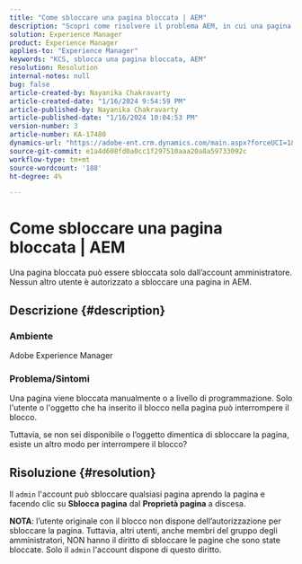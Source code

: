 ```yaml
---
title: "Come sbloccare una pagina bloccata | AEM"
description: "Scopri come risolvere il problema AEM, in cui una pagina bloccata deve essere sbloccata da entità diverse dall’utente che ha inserito il blocco sulla pagina."
solution: Experience Manager
product: Experience Manager
applies-to: "Experience Manager"
keywords: "KCS, sblocca una pagina bloccata, AEM"
resolution: Resolution
internal-notes: null
bug: false
article-created-by: Nayanika Chakravarty
article-created-date: "1/16/2024 9:54:59 PM"
article-published-by: Nayanika Chakravarty
article-published-date: "1/16/2024 10:04:53 PM"
version-number: 3
article-number: KA-17480
dynamics-url: "https://adobe-ent.crm.dynamics.com/main.aspx?forceUCI=1&pagetype=entityrecord&etn=knowledgearticle&id=956525e1-b9b4-ee11-a569-6045bd0063aa"
source-git-commit: e1a4d608fd0a0cc1f297510aaa20a8a59733092c
workflow-type: tm+mt
source-wordcount: '188'
ht-degree: 4%

---
```


# Come sbloccare una pagina bloccata | AEM


Una pagina bloccata può essere sbloccata solo dall’account amministratore. Nessun altro utente è autorizzato a sbloccare una pagina in AEM.

## Descrizione {#description}


### <b>Ambiente</b>

Adobe Experience Manager

### <b>Problema/Sintomi</b>

Una pagina viene bloccata manualmente o a livello di programmazione. Solo l&#39;utente o l&#39;oggetto che ha inserito il blocco nella pagina può interrompere il blocco.

Tuttavia, se non sei disponibile o l’oggetto dimentica di sbloccare la pagina, esiste un altro modo per interrompere il blocco?


## Risoluzione {#resolution}


Il `admin` l&#39;account può sbloccare qualsiasi pagina aprendo la pagina e facendo clic su <b>Sblocca pagina</b> dal <b>Proprietà pagina</b> a discesa.

<b>NOTA</b>: l’utente originale con il blocco non dispone dell’autorizzazione per sbloccare la pagina. Tuttavia, altri utenti, anche membri del gruppo degli amministratori, NON hanno il diritto di sbloccare le pagine che sono state bloccate. Solo il `admin` l&#39;account dispone di questo diritto.
